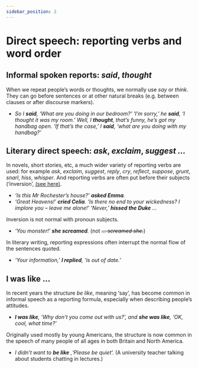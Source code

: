 ```yaml
---
sidebar_position: 2
---
```


# Direct speech: reporting verbs and word order

## Informal spoken reports: *said*, *thought*

When we repeat people’s words or thoughts, we normally use *say* or *think*. They can go before sentences or at other natural breaks (e.g. between clauses or after discourse markers).

- *So I **said**, ‘What are you doing in our bedroom?’ ‘I’m sorry,’ he **said**, ‘I thought it was my room.’ Well, I **thought**, that’s funny, he’s got my handbag open. ‘If that’s the case,’ I **said**, ‘what are you doing with my handbag?’*

## Literary direct speech: *ask*, *exclaim*, *suggest …*

In novels, short stories, etc, a much wider variety of reporting verbs are used: for example *ask*, *exclaim*, *suggest*, *reply*, *cry*, *reflect*, *suppose*, *grunt*, *snarl*, *hiss*, *whisper*. And reporting verbs are often put before their subjects (‘inversion’, [(see here)](./../information-structure/inversion-full-verb-before-subject).

- *‘Is this Mr Rochester’s house?’ **asked Emma**.*
- *‘Great Heavens!’ **cried Celia**. ‘Is there no end to your wickedness? I implore you – leave me alone!’ ‘Never,’ **hissed the Duke** …*

Inversion is not normal with pronoun subjects.

- *‘You monster!’ **she screamed**.* (not *~~… screamed she.~~*)

In literary writing, reporting expressions often interrupt the normal flow of the sentences quoted.

- *‘Your information,’ **I replied**, ‘is out of date.’*

## I was like …

In recent years the structure *be like*, meaning ‘say’, has become common in informal speech as a reporting formula, especially when describing people’s attitudes.

- ***I was like**, ‘Why don’t you come out with us?’, and **she was like**, ‘OK, cool, what time?’*

Originally used mostly by young Americans, the structure is now common in the speech of many people of all ages in both Britain and North America.

- *I didn’t want to **be like** ,‘Please be quiet’.* (A university teacher talking about students chatting in lectures.)
